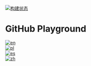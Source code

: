 [![构建状态](https://github.com/FidelusAleksander/github-playground/workflows/CI/badge.svg)](https://github.com/FidelusAleksander/github-playground/actions)

# GitHub Playground

[![en](https://img.shields.io/badge/lang-en-red.svg)](README.md)  
[![pl](https://img.shields.io/badge/lang-pl-green.svg)](docs/README.pl.md)  
[![es](https://img.shields.io/badge/lang-es-yellow.svg)](docs/README.es.md)  
[![zh](https://img.shields.io/badge/lang-zh-blue.svg)](docs/README.zh.md)  
